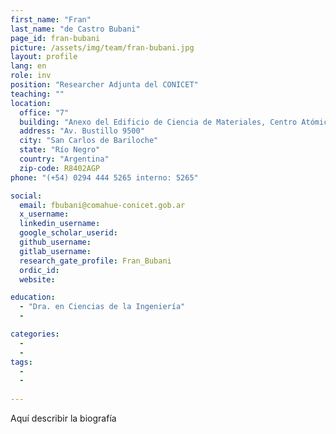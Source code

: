```yaml
---
first_name: "Fran"
last_name: "de Castro Bubani"
page_id: fran-bubani
picture: /assets/img/team/fran-bubani.jpg
layout: profile
lang: en
role: inv
position: "Researcher Adjunta del CONICET"
teaching: ""
location:
  office: "7"
  building: "Anexo del Edificio de Ciencia de Materiales, Centro Atómico Bariloche"
  address: "Av. Bustillo 9500"
  city: "San Carlos de Bariloche"
  state: "Río Negro"
  country: "Argentina"
  zip-code: R8402AGP
phone: "(+54) 0294 444 5265 interno: 5265"

social:
  email: fbubani@comahue-conicet.gob.ar
  x_username:
  linkedin_username:
  google_scholar_userid:
  github_username:
  gitlab_username:
  research_gate_profile: Fran_Bubani
  ordic_id:
  website:

education:
  - "Dra. en Ciencias de la Ingeniería"
  -

categories: 
  -
  -
tags: 
  -
  -
  
---
```



Aquí describir la biografía
